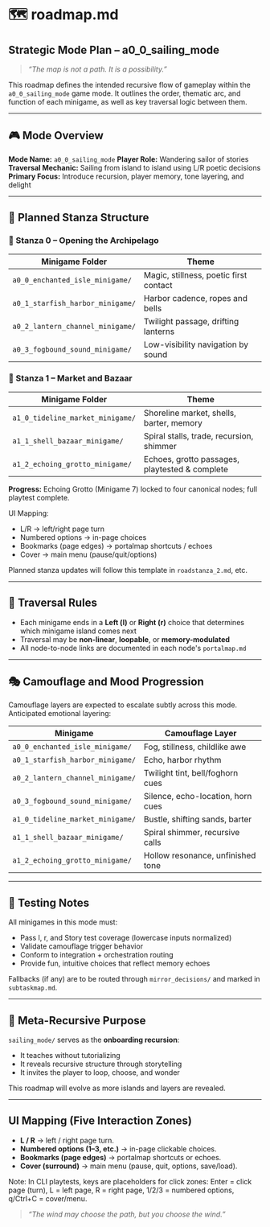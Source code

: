 # 🗺️ roadmap.md

## Strategic Mode Plan – a0_0_sailing_mode

> _“The map is not a path. It is a possibility.”_

This roadmap defines the intended recursive flow of gameplay within the `a0_0_sailing_mode` game mode.
It outlines the order, thematic arc, and function of each minigame, as well as key traversal logic between them.

---

## 🎮 Mode Overview

**Mode Name:** `a0_0_sailing_mode`
**Player Role:** Wandering sailor of stories
**Traversal Mechanic:** Sailing from island to island using L/R poetic decisions
**Primary Focus:** Introduce recursion, player memory, tone layering, and delight

---

## 🧩 Planned Stanza Structure

### 🧱 Stanza 0 – Opening the Archipelago

| Minigame Folder                       | Theme                                  |
|---------------------------------------|----------------------------------------|
| `a0_0_enchanted_isle_minigame/`       | Magic, stillness, poetic first contact |
| `a0_1_starfish_harbor_minigame/`      | Harbor cadence, ropes and bells        |
| `a0_2_lantern_channel_minigame/`      | Twilight passage, drifting lanterns    |
| `a0_3_fogbound_sound_minigame/`       | Low-visibility navigation by sound     |

### 🧱 Stanza 1 – Market and Bazaar

| Minigame Folder                        | Theme                                     |
|----------------------------------------|-------------------------------------------|
| `a1_0_tideline_market_minigame/`       | Shoreline market, shells, barter, memory  |
| `a1_1_shell_bazaar_minigame/`          | Spiral stalls, trade, recursion, shimmer  |
| `a1_2_echoing_grotto_minigame/`        | Echoes, grotto passages, playtested & complete  |


**Progress:** Echoing Grotto (Minigame 7) locked to four canonical nodes; full playtest complete.

UI Mapping:
- L/R → left/right page turn
- Numbered options → in-page choices
- Bookmarks (page edges) → portalmap shortcuts / echoes
- Cover → main menu (pause/quit/options)

Planned stanza updates will follow this template in `roadstanza_2.md`, etc.

---

## 🔀 Traversal Rules

- Each minigame ends in a **Left (l)** or **Right (r)** choice that determines which minigame island comes next
- Traversal may be **non-linear**, **loopable**, or **memory-modulated**
- All node-to-node links are documented in each node's `portalmap.md`

---

## 🎭 Camouflage and Mood Progression

Camouflage layers are expected to escalate subtly across this mode.
Anticipated emotional layering:

| Minigame                              | Camouflage Layer                  |
|---------------------------------------|-----------------------------------|
| `a0_0_enchanted_isle_minigame/`       | Fog, stillness, childlike awe     |
| `a0_1_starfish_harbor_minigame/`      | Echo, harbor rhythm               |
| `a0_2_lantern_channel_minigame/`      | Twilight tint, bell/foghorn cues  |
| `a0_3_fogbound_sound_minigame/`       | Silence, echo-location, horn cues |
| `a1_0_tideline_market_minigame/`      | Bustle, shifting sands, barter    |
| `a1_1_shell_bazaar_minigame/`         | Spiral shimmer, recursive calls   |
| `a1_2_echoing_grotto_minigame/`       | Hollow resonance, unfinished tone |

---

## 🧠 Testing Notes

All minigames in this mode must:

- Pass l, r, and Story test coverage (lowercase inputs normalized)
- Validate camouflage trigger behavior
- Conform to integration + orchestration routing
- Provide fun, intuitive choices that reflect memory echoes

Fallbacks (if any) are to be routed through `mirror_decisions/` and marked in `subtaskmap.md`.

---

## 🧬 Meta-Recursive Purpose

`sailing_mode/` serves as the **onboarding recursion**:

- It teaches without tutorializing
- It reveals recursive structure through storytelling
- It invites the player to loop, choose, and wonder

This roadmap will evolve as more islands and layers are revealed.

---

## UI Mapping (Five Interaction Zones)

- **L / R** → left / right page turn.
- **Numbered options (1–3, etc.)** → in-page clickable choices.
- **Bookmarks (page edges)** → portalmap shortcuts or echoes.
- **Cover (surround)** → main menu (pause, quit, options, save/load).

Note: In CLI playtests, keys are placeholders for click zones:
Enter = click page (turn), L = left page, R = right page, 1/2/3 = numbered options, q/Ctrl+C = cover/menu.

> _“The wind may choose the path, but you choose the wind.”_

